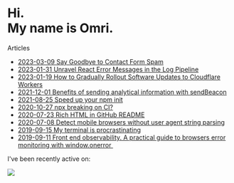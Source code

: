 # Hi.<br>My name is Omri.

Articles

- [2023-03-09 Say Goodbye to Contact Form Spam](https://omrilotan.medium.com/say-goodbye-to-contact-form-spam-d96c268ad5b7)
- [2023-01-31 Unravel React Error Messages in the Log Pipeline](https://omrilotan.medium.com/unravel-react-error-messages-in-the-log-pipeline-16d1991da232)
- [2023-01-19 How to Gradually Rollout Software Updates to Cloudflare Workers](https://betterprogramming.pub/gradual-rollout-of-cloudflare-workers-9cc151ed23a8)
- [2021-12-01 Benefits of sending analytical information with sendBeacon](https://medium.com/fiverr-engineering/benefits-of-sending-analytical-information-with-sendbeacon-a959cb206a7a)
- [2021-08-25 Speed up your npm init](https://omrilotan.medium.com/speed-up-your-npm-init-db867e49b787)
- [2020-10-27 npx breaking on CI?](https://omrilotan.medium.com/npx-breaking-on-ci-b9f3f61d4676)
- [2020-07-23 Rich HTML in GitHub README](https://omrilotan.medium.com/rich-html-in-github-readme-bfb3de791441)
- [2020-07-08 Detect mobile browsers without user agent string parsing](https://medium.com/fiverr-engineering/detect-mobile-browsers-without-user-agent-string-parsing-66e3694ce8cd)
- [2019-09-15 My terminal is procrastinating ](https://omrilotan.medium.com/my-terminal-is-procrastinating-c4cd520c373c)
- [2019-09-11 Front end observability. A practical guide to browsers error monitoring with window.onerror ‍](https://medium.com/fiverr-engineering/front-end-observability-a-practical-guide-to-browsers-error-monitoring-with-window-onerror-307f7a93deef)

I've been recently active on:

[![](https://github-readme-stats.vercel.app/api/pin/?username=vercel&repo=vercel&show_owner=true)](https://github.com/vercel/vercel)